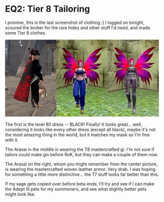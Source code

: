 # EQ2: Tier 8 Tailoring

I promise, this is the last screenshot of clothing :) I logged on tonight, scoured the broker for the rare hides and other stuff I'd need, and made some Tier 8 clothes.

![tailoring.jpg](../uploads/2007/11/tailoring.jpg)

The first is the level 80 dress -- BLACK! Finally! It looks great... well, considering it looks like every other dress (except all black), maybe it's not the most amazing thing in the world, but it matches my mask so I'm fine with it.

The Arasai in the middle is wearing the T8 mastercrafted gi. I'm not sure if tailors could make gis before RoK, but they can make a couple of them now.

The Arasai on the right, whom you might remember from the center picture, is wearing the mastercrafted woven leather armor. Very drab. I was hoping for something a little more distinctive... the T7 stuff looks far better than this.

If my sage gets copied over before beta ends, I'll try and see if I can make the Adept III pets for my summoners, and see what slightly better pets might look like.


